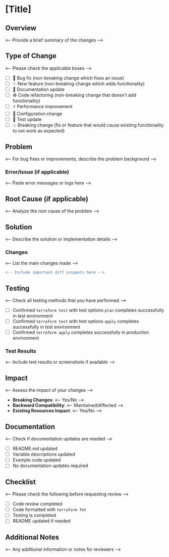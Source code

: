 # [Title]

## Overview

<-- Provide a brief summary of the changes -->

## Type of Change

<-- Please check the applicable boxes -->

- [ ] 🐛 Bug fix (non-breaking change which fixes an issue)
- [ ] ✨ New feature (non-breaking change which adds functionality)
- [ ] 📝 Documentation update
- [ ] ♻️ Code refactoring (non-breaking change that doesn't add functionality)
- [ ] ⚡ Performance improvement
- [ ] 🔧 Configuration change
- [ ] 🧪 Test update
- [ ] 💥 Breaking change (fix or feature that would cause existing functionality to not work as expected)

## Problem

<-- For bug fixes or improvements, describe the problem background -->

### Error/Issue (if applicable)

<-- Paste error messages or logs here -->

## Root Cause (if applicable)

<-- Analyze the root cause of the problem -->

## Solution

<-- Describe the solution or implementation details -->

### Changes

<-- List the main changes made -->

```diff
<-- Include important diff snippets here -->
```

## Testing

<-- Check all testing methods that you have performed -->

- [ ] Confirmed `terraform test` with test options `plan` completes successfully in test environment
- [ ] Confirmed `terraform test` with test options `apply` completes successfully in test environment
- [ ] Confirmed `terraform apply` completes successfully in production environment

### Test Results

<-- Include test results or screenshots if available -->

## Impact

<-- Assess the impact of your changes -->

- **Breaking Changes**: <-- Yes/No -->
- **Backward Compatibility**: <-- Maintained/Affected -->
- **Existing Resources Impact**: <-- Yes/No -->

## Documentation

<-- Check if documentation updates are needed -->

- [ ] README.md updated
- [ ] Variable descriptions updated
- [ ] Example code updated
- [ ] No documentation updates required

## Checklist

<-- Please check the following before requesting review -->

- [ ] Code review completed
- [ ] Code formatted with `terraform fmt`
- [ ] Testing is completed
- [ ] README updated if needed

## Additional Notes

<-- Any additional information or notes for reviewers -->
